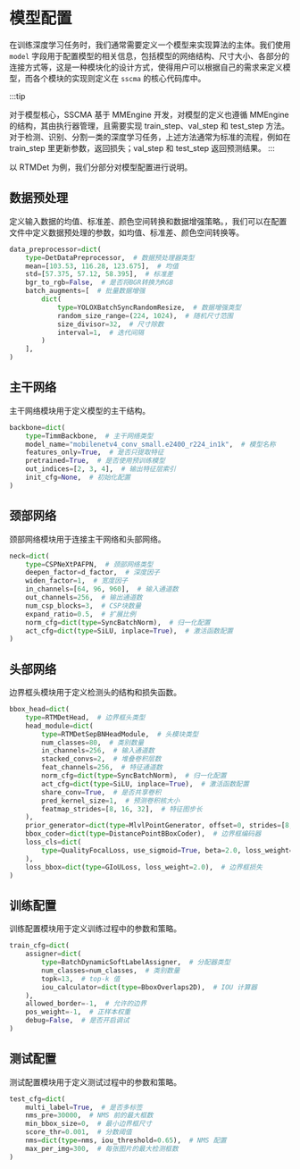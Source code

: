 # 模型配置

在训练深度学习任务时，我们通常需要定义一个模型来实现算法的主体。我们使用 `model` 字段用于配置模型的相关信息，包括模型的网络结构、尺寸大小、各部分的连接方式等，这是一种模块化的设计方式，使得用户可以根据自己的需求来定义模型，而各个模块的实现则定义在 `sscma` 的核心代码库中。


:::tip

对于模型核心，SSCMA 基于 MMEngine 开发，对模型的定义也遵循 MMEngine 的结构，其由执行器管理，且需要实现 train_step、val_step 和 test_step 方法。 对于检测、识别、分割一类的深度学习任务，上述方法通常为标准的流程，例如在 train_step 里更新参数，返回损失；val_step 和 test_step 返回预测结果。
:::

以 RTMDet 为例，我们分部分对模型配置进行说明。

## 数据预处理

定义输入数据的均值、标准差、颜色空间转换和数据增强策略。，我们可以在配置文件中定义数据预处理的参数，如均值、标准差、颜色空间转换等。

```python
data_preprocessor=dict(
    type=DetDataPreprocessor,  # 数据预处理器类型
    mean=[103.53, 116.28, 123.675],  # 均值
    std=[57.375, 57.12, 58.395],  # 标准差
    bgr_to_rgb=False,  # 是否将BGR转换为RGB
    batch_augments=[  # 批量数据增强
        dict(
            type=YOLOXBatchSyncRandomResize,  # 数据增强类型
            random_size_range=(224, 1024),  # 随机尺寸范围
            size_divisor=32,  # 尺寸除数
            interval=1,  # 迭代间隔
        )
    ],
)
```

## 主干网络

主干网络模块用于定义模型的主干结构。

```python
backbone=dict(
    type=TimmBackbone,  # 主干网络类型
    model_name="mobilenetv4_conv_small.e2400_r224_in1k",  # 模型名称
    features_only=True,  # 是否只提取特征
    pretrained=True,  # 是否使用预训练模型
    out_indices=[2, 3, 4],  # 输出特征层索引
    init_cfg=None,  # 初始化配置
)
```

## 颈部网络

颈部网络模块用于连接主干网络和头部网络。

```python
neck=dict(
    type=CSPNeXtPAFPN,  # 颈部网络类型
    deepen_factor=d_factor,  # 深度因子
    widen_factor=1,  # 宽度因子
    in_channels=[64, 96, 960],  # 输入通道数
    out_channels=256,  # 输出通道数
    num_csp_blocks=3,  # CSP块数量
    expand_ratio=0.5,  # 扩展比例
    norm_cfg=dict(type=SyncBatchNorm),  # 归一化配置
    act_cfg=dict(type=SiLU, inplace=True),  # 激活函数配置
)
```

## 头部网络

边界框头模块用于定义检测头的结构和损失函数。

```python
bbox_head=dict(
    type=RTMDetHead,  # 边界框头类型
    head_module=dict(
        type=RTMDetSepBNHeadModule,  # 头模块类型
        num_classes=80,  # 类别数量
        in_channels=256,  # 输入通道数
        stacked_convs=2,  # 堆叠卷积层数
        feat_channels=256,  # 特征通道数
        norm_cfg=dict(type=SyncBatchNorm),  # 归一化配置
        act_cfg=dict(type=SiLU, inplace=True),  # 激活函数配置
        share_conv=True,  # 是否共享卷积
        pred_kernel_size=1,  # 预测卷积核大小
        featmap_strides=[8, 16, 32],  # 特征图步长
    ),
    prior_generator=dict(type=MlvlPointGenerator, offset=0, strides=[8, 16, 32]),  # 先验框生成器
    bbox_coder=dict(type=DistancePointBBoxCoder),  # 边界框编码器
    loss_cls=dict(
        type=QualityFocalLoss, use_sigmoid=True, beta=2.0, loss_weight=1.0  # 分类损失
    ),
    loss_bbox=dict(type=GIoULoss, loss_weight=2.0),  # 边界框损失
)
```

## 训练配置

训练配置模块用于定义训练过程中的参数和策略。

```python
train_cfg=dict(
    assigner=dict(
        type=BatchDynamicSoftLabelAssigner,  # 分配器类型
        num_classes=num_classes,  # 类别数量
        topk=13,  # top-k 值
        iou_calculator=dict(type=BboxOverlaps2D),  # IOU 计算器
    ),
    allowed_border=-1,  # 允许的边界
    pos_weight=-1,  # 正样本权重
    debug=False,  # 是否开启调试
)
```

## 测试配置

测试配置模块用于定义测试过程中的参数和策略。

```python
test_cfg=dict(
    multi_label=True,  # 是否多标签
    nms_pre=30000,  # NMS 前的最大框数
    min_bbox_size=0,  # 最小边界框尺寸
    score_thr=0.001,  # 分数阈值
    nms=dict(type=nms, iou_threshold=0.65),  # NMS 配置
    max_per_img=300,  # 每张图片的最大检测框数
)
```


